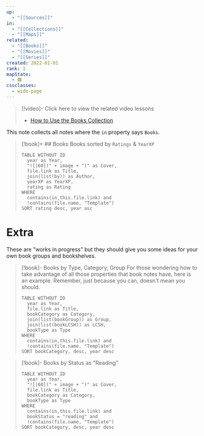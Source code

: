 ```yaml
---
up:
  - "[[Sources]]"
in:
  - "[[Collections]]"
  - "[[Maps]]"
related:
  - "[[Books]]"
  - "[[Movies]]"
  - "[[Series]]"
created: 2022-01-01
rank: 1
mapState:
  - 🟩
cssclasses:
  - wide-page
---
```


> [!video]- Click here to view the related video lessons
> - [How to Use the Books Collection](https://community.linkingyourthinking.com/c/ideaverse-pro/sections/146181/lessons/513565)

This note collects all notes where the `in` property says `Books`.

> [!book]+ ## Books
> Books sorted by `Ratings` & `YearXP`
> ```dataview
> TABLE WITHOUT ID
> 	year as Year,
> 	"![|60](" + image + ")" as Cover,
> 	file.link as Title,
> 	join(list(by)) as Author,
> 	yearXP as YearXP,
> 	rating as Rating
> WHERE
> 	contains(in,this.file.link) and
> 	!contains(file.name, "Template")
> SORT rating desc, year asc
> ```


# Extra
These are "works in progress" but they should give you some ideas for your own book groups and bookshelves. 

> [!book]- Books by Type, Category, Group
> For those wondering how to take advantage of all those properties that book notes have, here is an example. Remember, just because you can, doesn't mean you should. 
> ```dataview
> TABLE WITHOUT ID
> 	year as Year,
> 	file.link as Title,
> 	bookCategory as Category,
> 	join(list(bookGroup)) as Group,
> 	join(list(bookLCSH)) as LCSH,
> 	bookType as Type
> WHERE
> 	contains(in,this.file.link) and
> 	!contains(file.name, "Template")
> SORT bookCategory, desc, year desc
> ```

> [!book]- Books by Status as "Reading"
> ```dataview
> TABLE WITHOUT ID
> 	year as Year,
> 	"![|60](" + image + ")" as Cover,
> 	file.link as Title,
> 	bookCategory as Category,
> 	bookType as Type
> WHERE
> 	contains(in,this.file.link) and
> 	bookStatus = "reading" and
> 	!contains(file.name, "Template")
> SORT bookCategory, desc, year desc
> ```
